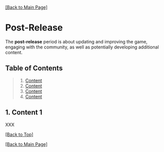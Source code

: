 [[Back to Main Page]](README.md/#production-guide-for-solo-game-development)

# Post-Release

The **post-release** period is about updating and improving the game, engaging with the community, as well as potentially developing additional content.

<a name="toc"></a>
## Table of Contents

> 1. [Content](#)
> 2. [Content](#)
> 3. [Content](#)
> 4. [Content](#)

<a name="content-1"></a>
## 1. Content 1

XXX

[[Back to Top]](#post-release)

[[Back to Main Page]](README.md/#production-guide-for-solo-game-development)